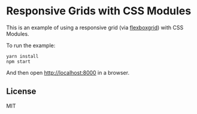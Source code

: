 Responsive Grids with CSS Modules
====

This is an example of using a responsive grid (via [flexboxgrid](http://flexboxgrid.com/)) with CSS Modules.

To run the example:

```
yarn install
npm start
```

And then open <http://localhost:8000> in a browser.

License
----

MIT
